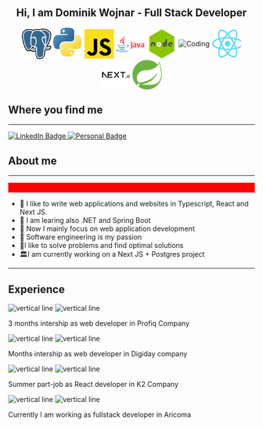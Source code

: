 <h2 align="center">Hi, I am Dominik Wojnar - Full Stack Developer</h2>
<div align="center">
  <img align="center" alt="Coding" width="60" src="./Postgresql_elephant.svg.png">
  <img align="center" alt="Coding" width="60" src="./Python-logo-notext.svg.png">
  <img align="center" alt="Coding" width="60" src="./download.png">
  <img align="center" alt="Coding" width="60" src="./learn-java-with-ubiqum-logo.png">
  <img align="center" alt="Coding" width="60" src="./nodejs_logo.png">
  <img align="center" alt="Coding" width="90" src="https://seekvectors.com/files/download/Typescript-01.png">
  <img align="center" alt="Coding" width="60" src="./react.png">
  <img align="center" alt="Coding" width="60" src="./next.png">
  <img align="center" alt="Coding" width="60" src="./spring.png">
</div>

<h2>Where you find me </h2>
<hr> </hr>

<!-- [![Top Langs](https://github-readme-stats-git-masterrstaa-rickstaa.vercel.app/api/top-langs/?username=wojnys)](https://github.com/wojnys/autoskolyportalnextjs) -->

<div id="badges">
  <a href="https://www.linkedin.com/in/dominik-wojnar-168a9521b/">
    <img src="https://img.shields.io/badge/LinkedIn-blue?style=for-the-badge&logo=linkedin&logoColor=white" alt="LinkedIn Badge"/>
  </a>
  <a href="https://www.dominikwojnar.cz/">
    <img src="https://img.shields.io/badge/Personal web-darkgreen?style=for-the-badge&logo=google&logoColor=white" alt="Personal Badge"/>
  </a>
</div>

<h2>About me</h2>
<hr> </hr>
  <div id="bio">
<div style="height:20px; background-color:red;"></div>
  <ul>
    <li>🎋 I like to write web applications and websites in Typescript, React and Next JS.</li>
    <li>🧱 I am learing also .NET and Spring Boot</li>
    <li>🎒  Now I mainly focus on web application development</li>
    <li>💢  Software engineering is my passion  </li>
    <li>🤖I like to solve problems and find optimal solutions </li>
    <li>🏛I am currently working on a Next JS + Postgres project</li>
  </ul>
</div>

<hr> </hr>
  <div id="bio">
  <h2>Experience</h2>
    <div>
      <img src="https://www.pngplay.com/wp-content/uploads/8/Vertical-Line-No-Background.png" height="50" wifth="20" alt="vertical line" />
      <img src="https://pngimg.com/uploads/2022_year/2022_year_PNG4.png" height="50" wifth="20" alt="vertical line" />
      <p>3 months intership as web developer in Profiq Company</p>
    </div>
    <div>
      <img src="https://www.pngplay.com/wp-content/uploads/8/Vertical-Line-No-Background.png" height="50" wifth="20" alt="vertical line" />
      <img src="https://png.pngtree.com/png-clipart/20220716/ourmid/pngtree-2023-new-year-bicolor-font-3d-rendering-png-image_233337.png" height="50" wifth="20" alt="vertical line" />
<!--       <p>2023</p> -->
      <p>Months intership as web developer in Digiday company</p>
    </div>
    <div>
      <img src="https://www.pngplay.com/wp-content/uploads/8/Vertical-Line-No-Background.png" height="50" wifth="20" alt="vertical line" />
      <img src="https://png.pngtree.com/png-clipart/20230109/original/pngtree-2024-clipart-in-pink-png-image_8891438.png" height="50" wifth="20" alt="vertical line" />
<!--       <p>2024</p> -->
      <p>Summer part-job as React developer in K2 Company</p>
    </div>
    <div>
      <img src="https://www.pngplay.com/wp-content/uploads/8/Vertical-Line-No-Background.png" height="50" wifth="20" alt="vertical line" />
      <img src="https://png.pngtree.com/png-clipart/20230109/original/pngtree-2024-clipart-in-pink-png-image_8891438.png" height="50" wifth="20" alt="vertical line" />
<!--       <p>2024</p> -->
      <p>Currently I am working as fullstack developer in Aricoma</p>
    </div>
</div>
</div>
